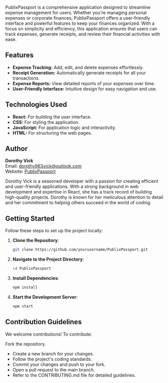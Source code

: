 PublixPassport is a comprehensive application designed to streamline expense management for users. Whether you're managing personal expenses or corporate finances, PublixPassport offers a user-friendly interface and powerful features to keep your finances organized. With a focus on simplicity and efficiency, this application ensures that users can track expenses, generate receipts, and review their financial activities with ease.

## Features

- **Expense Tracking:** Add, edit, and delete expenses effortlessly.
- **Receipt Generation:** Automatically generate receipts for all your transactions.
- **Expense Reports:** View detailed reports of your expenses over time.
- **User-Friendly Interface:** Intuitive design for easy navigation and use.

## Technologies Used

- **React:** For building the user interface.
- **CSS:** For styling the application.
- **JavaScript:** For application logic and interactivity.
- **HTML:** For structuring the web pages.

## Author

**Dorothy Vick**  
Email: [dorothy963vick@outlook.com](mailto:dorothy963vick@outlook.com)  
Website: [PublixPassport](https://www.publixpassport.com)

Dorothy Vick is a seasoned developer with a passion for creating efficient and user-friendly applications. With a strong background in web development and expertise in React, she has a track record of building high-quality projects. Dorothy is known for her meticulous attention to detail and her commitment to helping others succeed in the world of coding.

## Getting Started

Follow these steps to set up the project locally:

1. **Clone the Repository**:
   ```bash
   git clone https://github.com/yourusername/PublixPassport.git
2. **Navigate to the Project Directory**:
   ```bash
   cd PublixPassport
3. **Install Dependencies**:
   ```bash
   npm install
4. **Start the Development Server**:
   ```bash
   npm start
## **Contribution Guidelines**
We welcome contributions! To contribute:

Fork the repository.
- Create a new branch for your changes.
- Follow the project's coding standards.
- Commit your changes and push to your fork.
- Open a pull request to the main branch.
- Refer to the CONTRIBUTING.md file for detailed guidelines.
